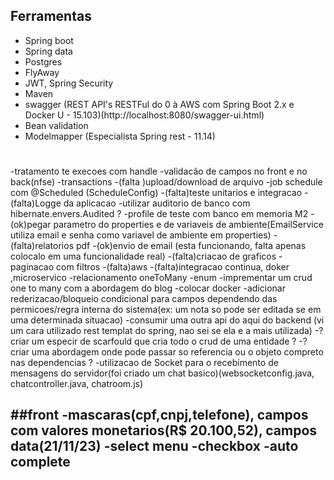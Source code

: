 ## Ferramentas
- Spring boot 
- Spring data 
- Postgres
- FlyAway
- JWT, Spring Security
- Maven
- swagger (REST API's RESTFul do 0 à AWS com Spring Boot 2.x e Docker U - 15.103)(http://localhost:8080/swagger-ui.html)
- Bean validation
- Modelmapper   (Especialista Spring rest - 11.14)

# 
-tratamento te execoes com handle
-validacão de campos no front e no back(nfse)
-transactions 
-(falta )upload/download de arquivo
-job schedule com @Scheduled  (ScheduleConfig)
-(falta)teste unitarios e integracao
-(falta)Logge da aplicacao
-utilizar auditorio de banco com hibernate.envers.Audited ?
-profile de teste com banco em memoria M2
-(ok)pegar parametro do properties e de variaveis de ambiente(EmailService utiliza email e senha como variavel de ambiente em properties) 
-(falta)relatorios pdf 
-(ok)envio de email (esta funcionando, falta apenas colocalo em uma funcionalidade real) 
-(falta)criacao de graficos
-paginacao com filtros 
-(falta)aws
-(falta)integracao continua, doker ,microservico 
-relacionamento oneToMany
-enum
-imprementar um crud one to many com a abordagem do blog 
-colocar docker
-adicionar rederizacao/bloqueio condicional para campos dependendo das permicoes/regra interna do sistema(ex: um nota so pode ser editada se em uma determinada situacao)
-consumir uma outra api do aqui do backend (vi um cara utilizado rest templat do spring, nao sei se ela e a mais utilizada)
-?criar um especir de scarfould que cria todo o crud de uma entidade ?
-?criar uma abordagem onde pode passar so referencia ou o objeto compreto nas dependencias ?
-utilizacao de Socket para o recebimento de mensagens do servidor(foi criado um chat basico)(websocketconfig.java, chatcontroller.java, chatroom.js)


##front 
-mascaras(cpf,cnpj,telefone), campos com valores monetarios(R$ 20.100,52), campos data(21/11/23)
-select menu 
-checkbox
-auto complete
-

